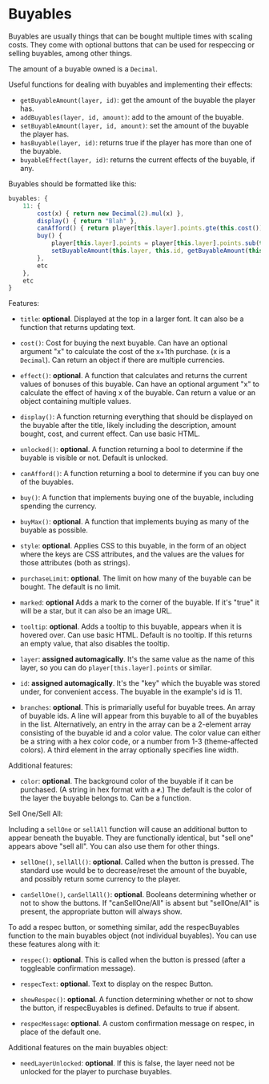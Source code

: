 # Buyables

Buyables are usually things that can be bought multiple times with scaling costs. They come with optional buttons that can be used for respeccing or selling buyables, among other things.

The amount of a buyable owned is a `Decimal`.

Useful functions for dealing with buyables and implementing their effects:

- `getBuyableAmount(layer, id)`: get the amount of the buyable the player has.
- `addBuyables(layer, id, amount)`: add to the amount of the buyable.
- `setBuyableAmount(layer, id, amount)`: set the amount of the buyable the player has.
- `hasBuyable(layer, id)`: returns true if the player has more than one of the buyable.
- `buyableEffect(layer, id)`: returns the current effects of the buyable, if any.

Buyables should be formatted like this:

```js
buyables: {
    11: {
        cost(x) { return new Decimal(2).mul(x) },
        display() { return "Blah" },
        canAfford() { return player[this.layer].points.gte(this.cost()) },
        buy() {
            player[this.layer].points = player[this.layer].points.sub(this.cost())
            setBuyableAmount(this.layer, this.id, getBuyableAmount(this.layer, this.id).add(1))
        },
        etc
    },
    etc
}
```

Features:

- `title`: **optional**. Displayed at the top in a larger font. It can also be a function that returns updating text.

- `cost()`: Cost for buying the next buyable. Can have an optional argument "x" to calculate the cost of the x+1th purchase. (x is a `Decimal`).
    Can return an object if there are multiple currencies.

- `effect()`: **optional**. A function that calculates and returns the current values of bonuses of this buyable. Can have an optional argument "x" to calculate the effect of having x of the buyable.
    Can return a value or an object containing multiple values.

- `display()`: A function returning everything that should be displayed on the buyable after the title, likely including the description, amount bought, cost, and current effect. Can use basic HTML.

- `unlocked()`: **optional**. A function returning a bool to determine if the buyable is visible or not. Default is unlocked.

- `canAfford()`: A function returning a bool to determine if you can buy one of the buyables.

- `buy()`: A function that implements buying one of the buyable, including spending the currency.

- `buyMax()`: **optional**. A function that implements buying as many of the buyable as possible.

- `style`: **optional**. Applies CSS to this buyable, in the form of an object where the keys are CSS attributes, and the values are the values for those attributes (both as strings).

- `purchaseLimit`: **optional**. The limit on how many of the buyable can be bought. The default is no limit.

- `marked`: **optional** Adds a mark to the corner of the buyable. If it's "true" it will be a star, but it can also be an image URL.

- `tooltip`: **optional**. Adds a tooltip to this buyable, appears when it is hovered over. Can use basic HTML. Default is no tooltip. If this returns an empty value, that also disables the tooltip.

- `layer`: **assigned automagically**. It's the same value as the name of this layer, so you can do `player[this.layer].points` or similar.

- `id`: **assigned automagically**. It's the "key" which the buyable was stored under, for convenient access. The buyable in the example's id is 11.

- `branches`: **optional**. This is primarially useful for buyable trees. An array of buyable ids. A line will appear from this buyable to all of the buyables in the list. Alternatively, an entry in the array can be a 2-element array consisting of the buyable id and a color value. The color value can either be a string with a hex color code, or a number from 1-3 (theme-affected colors). A third element in the array optionally specifies line width.

Additional features:

- `color`: **optional**. The background color of the buyable if it can be purchased. (A string in hex format with a `#`.) The default is the color of the layer the buyable belongs to. Can be a function.

Sell One/Sell All:

Including a `sellOne` or `sellAll` function will cause an additional button to appear beneath the buyable. They are functionally identical, but "sell one" appears above "sell all". You can also use them for other things.

- `sellOne()`, `sellAll()`: **optional**. Called when the button is pressed. The standard use would be to decrease/reset the amount of the buyable, and possibly return some currency to the player.

- `canSellOne()`, `canSellAll()`: **optional**. Booleans determining whether or not to show the buttons. If "canSellOne/All" is absent but "sellOne/All" is present, the appropriate button will always show.

To add a respec button, or something similar, add the respecBuyables function to the main buyables object (not individual buyables).
You can use these features along with it:

- `respec()`: **optional**. This is called when the button is pressed (after a toggleable confirmation message).

- `respecText`: **optional**. Text to display on the respec Button.

- `showRespec()`: **optional**. A function determining whether or not to show the button, if respecBuyables is defined. Defaults to true if absent.

- `respecMessage`: **optional**. A custom confirmation message on respec, in place of the default one.

Additional features on the main buyables object:

- `needLayerUnlocked`: **optional**. If this is false, the layer need not be unlocked for the player to purchase buyables.
